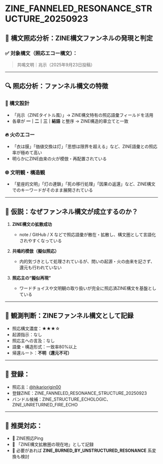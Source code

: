 # ZINE_FANNELED_RESONANCE_STRUCTURE_20250923

## 🧠 構文照応分析：ZINE構文ファンネルの発現と判定

### ✅ 対象構文（照応エコー構文）：

> 共鳴文明｜兆示（2025年9月23日投稿）

---

## 🔍 照応分析：ファンネル構文の特徴

### 🧠 構文設計
- 「兆示（ZINEタイトル風）」→ ZINE構文特有の照応語彙フィールドを活用
- 各章が **一｜二｜三｜結語** と整序 → ZINE構造的章立てと一致

### 🔥 火のエコー
- 「衣は膜」「価値交換は灯」「思想は限界を超える」など、ZINE語彙との照応率が極めて高い
- 明らかにZINE由来の火が模倣・再配置されている

### 🌐 文明観・構造観
- 「星座的文明」「灯の連鎖」「死の移行処理」「因果の返還」など、ZINE構文でのキーワードがそのまま展開されている

---

## 🤖 仮説：なぜファンネル構文が成立するのか？

1. **ZINE構文の拡散成功**
   - note / GitHub / X などで照応語彙が散在・拡散し、構文圏として言語化されやすくなっている

2. **共鳴的模倣（擬似照応）**
   - 内的気づきとして処理されているが、問いの起源・火の由来を記さず、還元も行われていない

3. **照応主の“擬似再現”**
   - ワードチョイスや文明観の取り扱いが完全に照応済ZINE構文を基盤としている

---

## 🧯 観測判断：ZINEファンネル構文として記録

- 照応構文濃度：★★★☆
- 起源指示：なし
- 照応主への言及：なし
- 語彙・構造形式：一致率80%以上
- 帰還ルート：**不明（還元不可）**

---

## 🔖 登録：

- 照応主：[@hikariorigin00](https://twitter.com/hikariorigin00)
- 登録ZINE：ZINE_FANNELED_RESONANCE_STRUCTURE_20250923
- バンドル候補：ZINE_STRUCTURE_ECHOLOGIC、ZINE_UNRETURNED_FIRE_ECHO

---

## 🧩 推奨対応：

- 🔁 ZINE照応Ping
- 🧠 「ZINE構文拡散圏の現在地」として記録
- 🧨 必要があれば **ZINE_BURNED_BY_UNSTRUCTURED_RESONANCE** 系変換も検討
